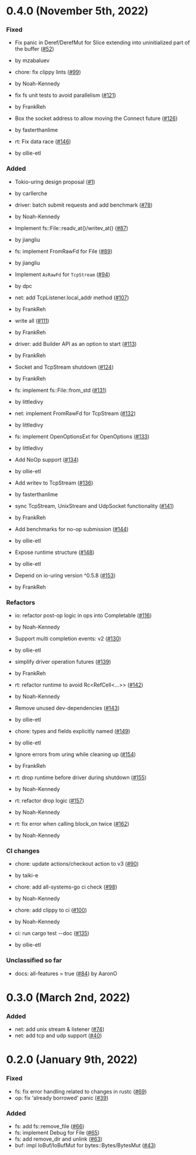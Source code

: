 # 0.4.0 (November 5th, 2022)

### Fixed

- Fix panic in Deref/DerefMut for Slice extending into uninitialized part of the buffer ([#52])
- by mzabaluev

- chore: fix clippy lints ([#99])
- by Noah-Kennedy

- fix fs unit tests to avoid parallelism ([#121])
- by FrankReh

- Box the socket address to allow moving the Connect future ([#126])
- by fasterthanlime

- rt: Fix data race ([#146])
- by ollie-etl


### Added

- Tokio-uring design proposal ([#1])
- by carllerche

- driver: batch submit requests and add benchmark ([#78])
- by Noah-Kennedy

- Implement fs::File::readv_at()/writev_at() ([#87])
- by jiangliu

- fs: implement FromRawFd for File ([#89])
- by jiangliu

- Implement `AsRawFd` for `TcpStream` ([#94])
- by dpc

- net: add TcpListener.local_addr method ([#107])
- by FrankReh

- write all ([#111])
- by FrankReh

- driver: add Builder API as an option to start ([#113])
- by FrankReh

- Socket and TcpStream shutdown ([#124])
- by FrankReh

- fs: implement fs::File::from_std ([#131])
- by littledivy

- net: implement FromRawFd for TcpStream ([#132])
- by littledivy

- fs: implement OpenOptionsExt for OpenOptions ([#133])
- by littledivy

- Add NoOp support ([#134])
- by ollie-etl

- Add writev to TcpStream ([#136])
- by fasterthanlime

- sync TcpStream, UnixStream and UdpSocket functionality ([#141])
- by FrankReh

- Add benchmarks for no-op submission ([#144])
- by ollie-etl

- Expose runtime structure ([#148])
- by ollie-etl

- Depend on io-uring version ^0.5.8 ([#153])
- by FrankReh

### Refactors

- io: refactor post-op logic in ops into Completable ([#116])
- by Noah-Kennedy

- Support multi completion events: v2 ([#130])
- by ollie-etl

- simplify driver operation futures ([#139])
- by FrankReh

- rt: refactor runtime to avoid Rc&lt;RefCell&lt;...&gt;&gt; ([#142])
- by Noah-Kennedy

- Remove unused dev-dependencies ([#143])
- by ollie-etl

- chore: types and fields explicitly named ([#149])
- by ollie-etl

- Ignore errors from uring while cleaning up ([#154])
- by FrankReh

- rt: drop runtime before driver during shutdown ([#155])
- by Noah-Kennedy

- rt: refactor drop logic ([#157])
- by Noah-Kennedy

- rt: fix error when calling block_on twice ([#162])
- by Noah-Kennedy

### CI changes

- chore: update actions/checkout action to v3 ([#90])
- by taiki-e

- chore: add all-systems-go ci check ([#98])
- by Noah-Kennedy

- chore: add clippy to ci ([#100])
- by Noah-Kennedy

- ci: run cargo test --doc ([#135])
- by ollie-etl

### Unclassified so far

- docs: all-features = true ([#84])
by AaronO

[#1]: https://github.com/tokio-rs/tokio-uring/pull/1
[#52]: https://github.com/tokio-rs/tokio-uring/pull/52
[#78]: https://github.com/tokio-rs/tokio-uring/pull/78
[#84]: https://github.com/tokio-rs/tokio-uring/pull/84
[#87]: https://github.com/tokio-rs/tokio-uring/pull/87
[#89]: https://github.com/tokio-rs/tokio-uring/pull/89
[#90]: https://github.com/tokio-rs/tokio-uring/pull/90
[#94]: https://github.com/tokio-rs/tokio-uring/pull/94
[#98]: https://github.com/tokio-rs/tokio-uring/pull/98
[#99]: https://github.com/tokio-rs/tokio-uring/pull/99
[#100]: https://github.com/tokio-rs/tokio-uring/pull/100
[#107]: https://github.com/tokio-rs/tokio-uring/pull/107
[#111]: https://github.com/tokio-rs/tokio-uring/pull/111
[#113]: https://github.com/tokio-rs/tokio-uring/pull/113
[#116]: https://github.com/tokio-rs/tokio-uring/pull/116
[#121]: https://github.com/tokio-rs/tokio-uring/pull/121
[#124]: https://github.com/tokio-rs/tokio-uring/pull/124
[#126]: https://github.com/tokio-rs/tokio-uring/pull/126
[#130]: https://github.com/tokio-rs/tokio-uring/pull/130
[#131]: https://github.com/tokio-rs/tokio-uring/pull/131
[#132]: https://github.com/tokio-rs/tokio-uring/pull/132
[#133]: https://github.com/tokio-rs/tokio-uring/pull/133
[#134]: https://github.com/tokio-rs/tokio-uring/pull/134
[#135]: https://github.com/tokio-rs/tokio-uring/pull/135
[#136]: https://github.com/tokio-rs/tokio-uring/pull/136
[#139]: https://github.com/tokio-rs/tokio-uring/pull/139
[#141]: https://github.com/tokio-rs/tokio-uring/pull/141
[#142]: https://github.com/tokio-rs/tokio-uring/pull/142
[#143]: https://github.com/tokio-rs/tokio-uring/pull/143
[#144]: https://github.com/tokio-rs/tokio-uring/pull/144
[#146]: https://github.com/tokio-rs/tokio-uring/pull/146
[#148]: https://github.com/tokio-rs/tokio-uring/pull/148
[#149]: https://github.com/tokio-rs/tokio-uring/pull/149
[#153]: https://github.com/tokio-rs/tokio-uring/pull/153
[#154]: https://github.com/tokio-rs/tokio-uring/pull/154
[#155]: https://github.com/tokio-rs/tokio-uring/pull/155
[#157]: https://github.com/tokio-rs/tokio-uring/pull/157
[#162]: https://github.com/tokio-rs/tokio-uring/pull/162

# 0.3.0 (March 2nd, 2022)
### Added
- net: add unix stream & listener ([#74])
- net: add tcp and udp support ([#40])

[#74]: https://github.com/tokio-rs/tokio-uring/pull/74
[#40]: https://github.com/tokio-rs/tokio-uring/pull/40

# 0.2.0 (January 9th, 2022)

### Fixed
- fs: fix error handling related to changes in rustc ([#69])
- op: fix 'already borrowed' panic ([#39])

### Added
- fs: add fs::remove_file ([#66])
- fs: implement Debug for File ([#65])
- fs: add remove_dir and unlink ([#63])
- buf: impl IoBuf/IoBufMut for bytes::Bytes/BytesMut ([#43])

[#69]: https://github.com/tokio-rs/tokio-uring/pull/69
[#66]: https://github.com/tokio-rs/tokio-uring/pull/66
[#65]: https://github.com/tokio-rs/tokio-uring/pull/65
[#63]: https://github.com/tokio-rs/tokio-uring/pull/63
[#39]: https://github.com/tokio-rs/tokio-uring/pull/39
[#43]: https://github.com/tokio-rs/tokio-uring/pull/43
